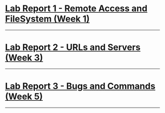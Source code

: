 

# [Lab Report 1 - Remote Access and FileSystem (Week 1)](https://audreyelizabethf.github.io/cse15l-lab-reports/labReport1.html)
---
# [Lab Report 2 - URLs and Servers (Week 3)](https://audreyelizabethf.github.io/cse15l-lab-reports/labReport2.html)
---
# [Lab Report 3 - Bugs and Commands (Week 5)](https://audreyelizabethf.github.io/cse15l-lab-reports/labReport3.html)
---
